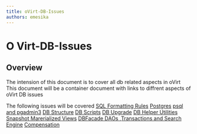 ```yaml
---
title: oVirt-DB-Issues
authors: emesika
---
```


# O Virt-DB-Issues

## Overview

The intension of this document is to cover all db related aspects in oVirt
This document will be a container document with links to diffrent aspects of oVirt DB issues

The following issues will be covered
 [SQL Formatting Rules](/wiki/OVirt-DB-Issues/formatting)
[Postgres](/wiki/OVirt-DB-Issues/Postgres)
[psql and pgadmin3](/wiki/OVirt-DB-Issues/psql)
[DB Structure](/wiki/OVirt-DB-Issues/dbstructure)
[DB Scripts](/wiki/OVirt-DB-Issues/dbscripts)
[DB Upgrade](/wiki/OVirt-DB-Issues/dbupgrade)
[DB Helper Utilities](/develop/developer-guide/db-issues/helperutilities/)
[Snapshot Marerialized Views](/develop/developer-guide/db-issues/materializedviews/)
[DBFacade DAOs ,Transactions and Search Engine](/wiki/OVirt-DB-Issues/dbfacade-dao-and-transaction)
[Compensation](/wiki/OVirt-DB-Issues/compensation)

